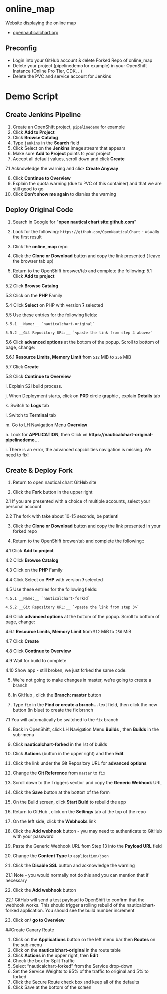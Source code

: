online_map
==========

Website displaying the online map
* [opennauticalchart.org](http://opennauticalchart.org)

## Preconfig* Login into your GitHub account & delete Forked Repo of online_map* Delete your project (pipelinedemo for example) in your OpenShift Instance (Online Pro Tier, CDK, ..)* Delete the PVC and service account for Jenkins

# Demo Script

## Create Jenkins Pipeline1. Create an OpenShift project, `pipelinedemo` for example2. Click __Add to Project__3. Click __Browse Catalog__4. Type `jenkins` in the __Search__ field5. Click Select on the __Jenkins__ image stream that appears
6. Make sure __Add to Project__ points to your project7. Accept all default values, scroll down and click __Create__

 7.1 Acknowledge the warning and click __Create Anyway__
 8. Click __Continue to Overview__9. Explain the quota warning (due to PVC of this container) and that we are still good to go10. Click __Don’t show me again__ to dismiss the warning

## Deploy Original Code1. Search in Google for "__open nautical chart site:github.com__"
2. Look for the following: `https://github.com/OpenNauticalChart` - usually the first result
3. Click the __online_map__ repo
4. Click the __Clone or Download__ button and copy the link presented ( leave the browser tab up)
5. Return to the OpenShift broswer/tab and complete the following:
  5.1 Click __Add to project__
    5.2 Click __Browse Catalog__
    5.3 Click on the __PHP__ Family
    5.4 Click __Select__ on PHP with version __7__ selected
    5.5 Use these entries for the following fields:
     5.5.1 __Name:__ `nauticalchart-original`
      5.5.2 __Git Repository URL:__ `<paste the link from step 4 above>`
     5.6 Click __advanced options__ at the bottom of the popup. Scroll to bottom of page, change:
   5.6.1 __Resource Limits, Memory Limit__ from `512` MiB to `256` MiB
   5.7 Click __Create__
  5.8 Click __Continue to Overview__
i. Explain S2I build process.
j. When Deployment starts, click on __POD__ circle graphic , explain __Details__ tab
k. Switch to __Logs__ tab
l. Switch to __Terminal__ tab
m. Go to LH Navigation Menu __Overview__
n. Look for __APPLICATION__, then Click on __https://nauticalchart-original-pipelinedemo...__ 
i. There is an error, the advanced capabilities navigation is missing. We need to fix!

## Create & Deploy Fork1. Return to open nautical chart GitHub site
 2. Click the __Fork__ button in the upper right
  2.1 If you are presented with a choice of multiple accounts, select your personal account
  2.2 The fork with take about 10-15 seconds, be patient!
3. Click the __Clone or Download__ button and copy the link presented in your forked repo
4. Return to the OpenShift brower/tab and complete the following::
  4.1 Click __Add to project__
    4.2 Click __Browse Catalog__
    4.3 Click on the __PHP__ Family
    4.4 Click Select on __PHP__ with version __7__ selected
    4.5 Use these entries for the following fields:
      4.5.1 __Name:__ `nauticalchart-forked`
        4.5.2 __Git Repository URL:__ `<paste the link from step 3>`
    
  4.6 Click __advanced options__ at the bottom of the popup. Scroll to bottom of page, change:
    4.6.1 __Resource Limits, Memory Limit__ from `512` MiB to `256` MiB
    4.7 Click __Create__
  4.8 Click __Continue to Overview__
  4.9 Wait for build to complete
  4.10 Show app - still broken, we just forked the same code.

5. We’re not going to make changes in master, we’re going to create a branch
 6. In GitHub , click the __Branch: master__ button
7. Type `fix` in the __Find or create a branch...__
text field, then click the new button (in blue) to create the fix branch
  7.1 You will automatically be switched to the `fix` branch
  8. Back in OpenShift, click LH Navigation Menu __Builds__ , then __Builds__ in the sub-menu
9. Click __nauticalchart-forked__ in the list of builds
10. Click __Actions__ (button in the upper right) and then __Edit__
11. Click the link under the Git Repository URL for __advanced options__
12. Change the __Git Reference__ from `master` to `fix`
13. Scroll down to the Triggers section and copy the __Generic Webhook__ URL
14. Click the __Save__ button at the bottom of the form
15. On the Build screen, click __Start Build__ to rebuild the app
16. Return to GitHub , click on the __Settings__ tab at the top of the repo
17. On the left side, click the __Webhooks__ link
18. Click the __Add webhook__ button - you may need to authenticate to GitHub with your password
19. Paste the Generic Webhook URL from Step 13 into the __Payload URL__ field
20. Change the __Content Type__ to `application/json`
21. Click the __Disable SSL__ button and acknowledge the warning
  21.1 Note - you would normally not do this and you can mention that if necessary
22. Click the __Add webhook__ button
  22.1 GitHub will send a test payload to OpenShift to confirm that the webhook works. This shouldtrigger a rolling rebuild of the nauticalchart-forked application. You should see the buildnumber increment

23. Click on/ __go to Overview__

##Create Canary Route1. Click on the __Applications__ button on the left menu bar then __Routes__ on the sub-menu2. Click on the __nauticalchart-original__ in the route table3. Click __Actions__ in the upper right, then __Edit__4. Check the box for Split Traffic5. Select “nauticalchart-forked” from the Service drop-down6. Set the Service Weights to 95% of the traffic to original and 5% to forked7. Click the Secure Route check box and keep all of the defaults8. Click Save at the bottom of the screen